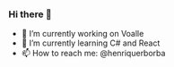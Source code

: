 ### Hi there 👋


- 🔭 I’m currently working on Voalle
- 🌱 I’m currently learning C# and React
- 📫 How to reach me: @henriquerborba


